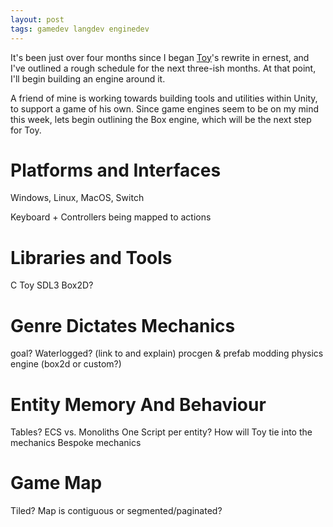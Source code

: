 ```yaml
---
layout: post
tags: gamedev langdev enginedev
---
```


It's been just over four months since I began [Toy](https://github.com/Ratstail91/Toy)'s rewrite in ernest, and I've outlined a rough schedule for the next three-ish months. At that point, I'll begin building an engine around it.

A friend of mine is working towards building tools and utilities within Unity, to support a game of his own. Since game engines seem to be on my mind this week, lets begin outlining the Box engine, which will be the next step for Toy.

<!--more-->

# Platforms and Interfaces

Windows, Linux, MacOS, Switch

Keyboard + Controllers being mapped to actions

# Libraries and Tools

C
Toy
SDL3
Box2D?

# Genre Dictates Mechanics

goal?
Waterlogged? (link to and explain)
procgen & prefab
modding
physics engine (box2d or custom?)

# Entity Memory And Behaviour

Tables?
ECS vs. Monoliths
One Script per entity?
How will Toy tie into the mechanics
Bespoke mechanics

# Game Map

Tiled?
Map is contiguous or segmented/paginated?




